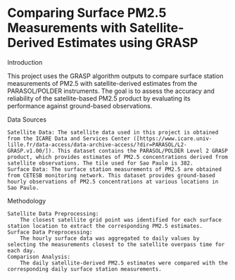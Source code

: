 # Comparing Surface PM2.5 Measurements with Satellite-Derived Estimates using GRASP

Introduction

This project uses the GRASP algorithm outputs to compare surface station measurements of PM2.5 with satellite-derived estimates from the PARASOL/POLDER instruments. The goal is to assess the accuracy and reliability of the satellite-based PM2.5 product by evaluating its performance against ground-based observations.

Data Sources

    Satellite Data: The satellite data used in this project is obtained from the ICARE Data and Services Center ([https://www.icare.univ-lille.fr/data-access/data-archive-access/?dir=PARASOL/L2-GRASP.v1.00/]). This dataset contains the PARASOL/POLDER Level 2 GRASP product, which provides estimates of PM2.5 concentrations derived from satellite observations. The tile used for Sao Paulo is 382.
    Surface Data: The surface station measurements of PM2.5 are obtained from CETESB monitoring network. This dataset provides ground-based hourly observations of PM2.5 concentrations at various locations in Sao Paulo.
    
Methodology

    Satellite Data Preprocessing:
        The closest satellite grid point was identified for each surface station location to extract the corresponding PM2.5 estimates.
    Surface Data Preprocessing:
        The hourly surface data was aggregated to daily values by selecting the measurements closest to the satellite overpass time for each day.
    Comparison Analysis:
        The daily satellite-derived PM2.5 estimates were compared with the corresponding daily surface station measurements.
